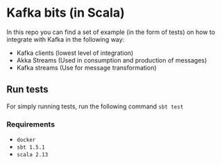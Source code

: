 # Kafka bits (in Scala)

In this repo you can find a set of example (in the form of tests) on how to integrate with Kafka 
in the following way:
* Kafka clients (lowest level of integration)
* Akka Streams (Used in consumption and production of messages)
* Kafka streams (Use for message transformation)

## Run tests

For simply running tests, run the following command
`sbt test`

### Requirements

* `docker`
* `sbt 1.5.1`
* `scala 2.13`